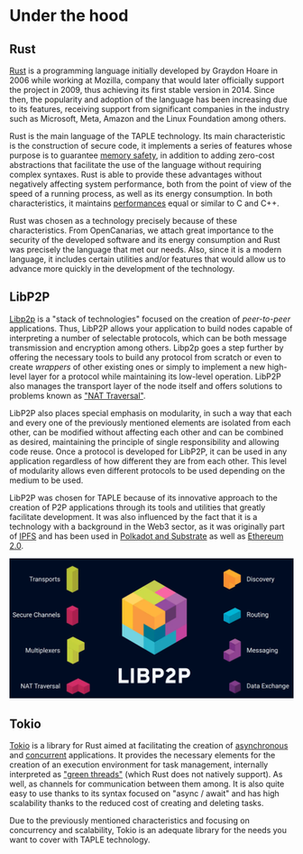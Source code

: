 # Under the hood

## Rust
[Rust](https://www.rust-lang.org/) is a programming language initially developed by Graydon Hoare in 2006 while working at Mozilla, company that would later officially support the project in 2009, thus achieving its first stable version in 2014. Since then, the popularity and adoption of the language has been increasing due to its features, receiving support from significant companies in the industry such as Microsoft, Meta, Amazon and the Linux Foundation among others.

Rust is the main language of the TAPLE technology. Its main characteristic is the construction of secure code, it implements a series of features whose purpose is to guarantee [memory safety](https://en.wikipedia.org/wiki/Memory_safety), in addition to adding zero-cost abstractions that facilitate the use of the language without requiring complex syntaxes. Rust is able to provide these advantages without negatively affecting system performance, both from the point of view of the speed of a running process, as well as its energy consumption. In both characteristics, it maintains [performances](https://haslab.github.io/SAFER/scp21.pdf) equal or similar to C and C++.

Rust was chosen as a technology precisely because of these characteristics. From OpenCanarias, we attach great importance to the security of the developed software and its energy consumption and Rust was precisely the language that met our needs. Also, since it is a modern language, it includes certain utilities and/or features that would allow us to advance more quickly in the development of the technology.

## LibP2P
[Libp2p](https://libp2p.io/) is a "stack of technologies" focused on the creation of *peer-to-peer* applications. Thus, LibP2P allows your application to build nodes capable of interpreting a number of selectable protocols, which can be both message transmission and encryption among others. Libp2p goes a step further by offering the necessary tools to build any protocol from scratch or even to create *wrappers* of other existing ones or simply to implement a new high-level layer for a protocol while maintaining its low-level operation. LibP2P also manages the transport layer of the node itself and offers solutions to problems known as ["NAT Traversal"](https://en.wikipedia.org/wiki/NAT_traversal).

LibP2P also places special emphasis on modularity, in such a way that each and every one of the previously mentioned elements are isolated from each other, can be modified without affecting each other and can be combined as desired, maintaining the principle of single responsibility and allowing code reuse. Once a protocol is developed for LibP2P, it can be used in any application regardless of how different they are from each other. This level of modularity allows even different protocols to be used depending on the medium to be used.

LibP2P was chosen for TAPLE because of its innovative approach to the creation of P2P applications through its tools and utilities that greatly facilitate development. It was also influenced by the fact that it is a technology with a background in the Web3 sector, as it was originally part of [IPFS](https://docs.ipfs.tech/concepts/libp2p/) and has been used in [Polkadot and Substrate](https://www.parity.io/blog/why-libp2p) as well as [Ethereum 2.0](https://ethereum.org/es/developers/docs/networking-layer/).

![LibP2P](../img/Libp2p.png)

## Tokio
[Tokio](https://tokio.rs/#tk-lib-tokio) is a library for Rust aimed at facilitating the creation of [asynchronous](https://rust-lang.github.io/async-book/01_getting_started/01_chapter.html) and [concurrent](https://doc.rust-lang.org/book/ch16-00-concurrency.html#:~:text=Concurrent%20programming%2C%20where%20different%20parts%20of%20a%20program%20execute%20independently) applications. It provides the necessary elements for the creation of an execution environment for task management, internally interpreted as ["green threads"](https://en.wikipedia.org/wiki/Green_thread) (which Rust does not natively support). As well, as channels for communication between them among. It is also quite easy to use thanks to its syntax focused on "async / await" and has high scalability thanks to the reduced cost of creating and deleting tasks.

Due to the previously mentioned characteristics and focusing on concurrency and scalability, Tokio is an adequate library for the needs you want to cover with TAPLE technology.
